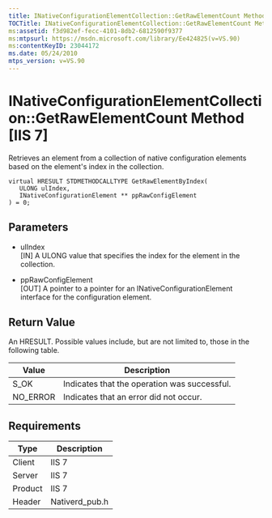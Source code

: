 ```yaml
---
title: INativeConfigurationElementCollection::GetRawElementCount Method [IIS 7]
TOCTitle: INativeConfigurationElementCollection::GetRawElementCount Method
ms:assetid: f3d982ef-fecc-4101-8db2-6812590f9377
ms:mtpsurl: https://msdn.microsoft.com/library/Ee424825(v=VS.90)
ms:contentKeyID: 23044172
ms.date: 05/24/2010
mtps_version: v=VS.90
---
```


# INativeConfigurationElementCollection::GetRawElementCount Method \[IIS 7\]

Retrieves an element from a collection of native configuration elements based on the element's index in the collection.

    virtual HRESULT STDMETHODCALLTYPE GetRawElementByIndex(
       ULONG ulIndex,
       INativeConfigurationElement ** ppRawConfigElement
    ) = 0;

## Parameters

  - ulIndex  
    \[IN\] A ULONG value that specifies the index for the element in the collection.

  - ppRawConfigElement  
    \[OUT\] A pointer to a pointer for an INativeConfigurationElement interface for the configuration element.

## Return Value

An HRESULT. Possible values include, but are not limited to, those in the following table.

| Value | Description |
| --- | --- |
| S_OK | Indicates that the operation was successful. |
| NO_ERROR | Indicates that an error did not occur. |

## Requirements

| Type | Description |
| --- | --- |
| Client | IIS 7 |
| Server | IIS 7 |
| Product | IIS 7 |
| Header | Nativerd_pub.h |
